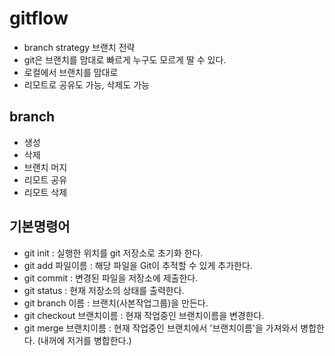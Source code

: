 # gitflow
* branch strategy 브랜치 전략
* git은 브랜치를 맘대로 빠르게 누구도 모르게 딸 수 있다.
* 로컬에서 브랜치를 맘대로
* 리모트로 공유도 가능, 삭제도 가능

## branch
* 생성
* 삭제
* 브랜치 머지
* 리모트 공유
* 리모트 삭제

## 기본명령어
* git init : 실행한 위치를 git 저장소로 초기화 한다.
* git add 파일이름 : 해당 파일을 Git이 추적할 수 있게 추가한다.
* git commit : 변경된 파일을 저장소에 제출한다.
* git status : 현재 저장소의 상태를 출력한다.
* git branch 이름 : 브랜치(사본작업그룹)을 만든다.
* git checkout 브랜치이름 : 현재 작업중인 브랜치이름을 변경한다.
* git merge 브랜치이름 : 현재 작업중인 브랜치에서 '브랜치이름'을 가져와서 병합한다. (내꺼에 저거를 병합한다.)